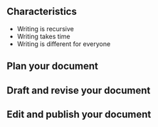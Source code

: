## Characteristics
- Writing is recursive
- Writing takes time
- Writing is different for everyone

## Plan your document

## Draft and revise your document

## Edit and publish your document
